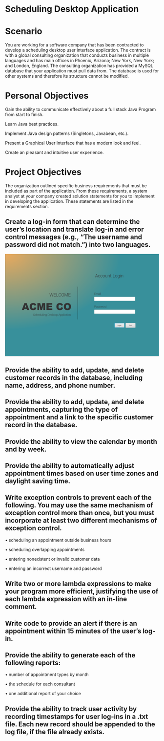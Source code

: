 # Scheduling Desktop Application

# Scenario
You are working for a software company that has been contracted to develop a scheduling desktop user interface application. The contract is with a global consulting organization that conducts business in multiple languages and has main offices in Phoenix, Arizona; New York, New York; and London, England. The consulting organization has provided a MySQL database that your application must pull data from. The database is used for other systems and therefore its structure cannot be modified.

# Personal Objectives
Gain the ability to communicate effectively about a full stack Java Program from start to finish. 

Learn Java best practices.

Implement Java design patterns (Singletons, Javabean, etc.).

Present a Graphical User Interface that has a modern look and feel.

Create an pleasant and intuitive user experience.

# Project Objectives

The organization outlined specific business requirements that must be included as part of the application. 
From these requirements, a system analyst at your company created solution statements for you to implement in developing the application. These statements are listed in the requirements section.

## Create a log-in form that can determine the user’s location and translate log-in and error control messages (e.g., “The username and password did not match.”) into two languages.
![Login Page](/GUI/LoginPage.PNG)

## Provide the ability to add, update, and delete customer records in the database, including name, address, and phone number.

## Provide the ability to add, update, and delete appointments, capturing the type of appointment and a link to the specific customer record in the database.

## Provide the ability to view the calendar by month and by week.

## Provide the ability to automatically adjust appointment times based on user time zones and daylight saving time.

## Write exception controls to prevent each of the following. You may use the same mechanism of exception control more than once, but you must incorporate at least  two different mechanisms of exception control.
   
   •   scheduling an appointment outside business hours
   
   •   scheduling overlapping appointments
   
   •   entering nonexistent or invalid customer data
   
   •   entering an incorrect username and password
   

## Write two or more lambda expressions to make your program more efficient, justifying the use of each lambda expression with an in-line comment.

## Write code to provide an alert if there is an appointment within 15 minutes of the user’s log-in.

## Provide the ability to generate each  of the following reports:
   
   •   number of appointment types by month
   
   •   the schedule for each consultant
   
   •   one additional report of your choice
   
## Provide the ability to track user activity by recording timestamps for user log-ins in a .txt file. Each new record should be appended to the log file, if the file already exists.